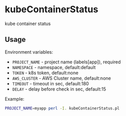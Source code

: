 # kubeContainerStatus
kube container status

## Usage
Environment variables:

* `PROJECT_NAME` - project name (labels[app]), required
* `NAMESPACE` - namespace, default:default
* `TOKEN` - k8s token, default:none
* `AWS_CLUSTER` - AWS Cluster name, default:none
* `TIMEOUT` - timeout in sec, default:180
* `DELAY` - delay before check in sec, default:15

Example:
```bash
PROJECT_NAME=myapp perl -I. kubeContainerStatus.pl
```
